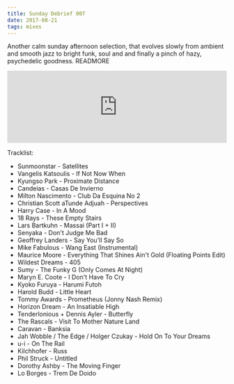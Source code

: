 ```yaml
---
title: Sunday Debrief 007
date: 2017-08-21
tags: mixes
---
```

Another calm sunday afternoon selection, that evolves slowly from ambient and smooth jazz to bright funk, soul and and finally a pinch of hazy, psychedelic goodness.
READMORE

<iframe width="100%" height="166" scrolling="no" frameborder="no" src="https://w.soundcloud.com/player/?url=https%3A//api.soundcloud.com/tracks/338672138&amp;color=90a1ff&amp;auto_play=false&amp;hide_related=false&amp;show_comments=true&amp;show_user=true&amp;show_reposts=false"></iframe>

Tracklist:

- Sunmoonstar - Satellites
- Vangelis Katsoulis - If Not Now When
- Kyungso Park - Proximate Distance
- Candeias - Casas De Invierno
- Milton Nascimento - Club Da Esquina No 2
- Christian Scott aTunde Adjuah - Perspectives
- Harry Case - In A Mood
- 18 Rays - These Empty Stairs
- Lars Bartkuhn - Massai (Part I + II)
- Senyaka - Don't Judge Me Bad
- Geoffrey Landers - Say You'll Say So
- Mike Fabulous - Wang East (Instrumental)
- Maurice Moore - Everything That Shines Ain't Gold (Floating Points Edit)
- Wildest Dreams - 405
- Sumy - The Funky G (Only Comes At Night)
- Maryn E. Coote - I Don't Have To Cry
- Kyoko Furuya - Harumi Futoh
- Harold Budd - Little Heart
- Tommy Awards - Prometheus (Jonny Nash Remix)
- Horizon Dream - An Insatiable High
- Tenderlonious + Dennis Ayler - Butterfly
- The Rascals - Visit To Mother Nature Land
- Caravan - Banksia
- Jah Wobble / The Edge / Holger Czukay - Hold On To Your Dreams
- u-i - On The Rail
- Kilchhofer - Russ
- Phil Struck - Untitled
- Dorothy Ashby - The Moving Finger
- Lo Borges - Trem De Doido